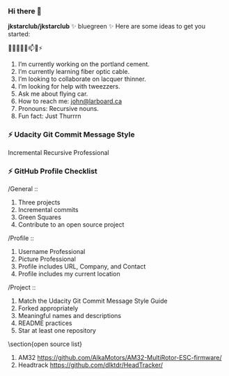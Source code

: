 ### Hi there 👋

**jkstarclub/jkstarclub** ✨ bluegreen ✨
Here are some ideas to get you started:

🔭🌱👯🤔💬📫😄⚡
1. I’m currently working on the portland cement.
2. I’m currently learning fiber optic cable.
3. I’m looking to collaborate on lacquer thinner.
4. I’m looking for help with tweezzers.
5. Ask me about flying car.
6. How to reach me: john@larboard.ca
7. Pronouns: Recursive nouns.
8. Fun fact: Just Thurrrn

### ⚡ Udacity Git Commit Message Style ###

Incremental Recursive Professional

### ⚡ GitHub Profile Checklist

/General ::
1. Three projects
2. Incremental commits
3. Green Squares
4. Contribute to an open source project

/Profile ::
1. Username Professional
2. Picture Professional
3. Profile includes URL, Company, and Contact
4. Profile includes my current location

/Project ::
1. Match the Udacity Git Commit Message Style Guide
2. Forked appropriately
3. Meaningful names and descriptions
4. README practices
5. Star at least one repository

\section{open source list}
1. AM32
https://github.com/AlkaMotors/AM32-MultiRotor-ESC-firmware/
2. Headtrack
https://github.com/dlktdr/HeadTracker/

